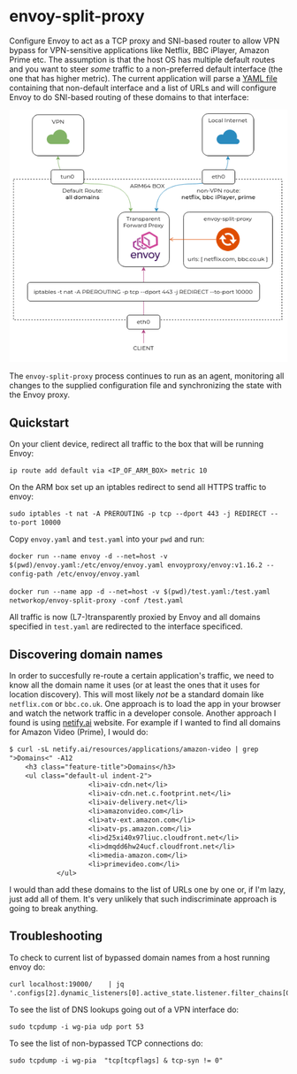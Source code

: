# envoy-split-proxy

Configure Envoy to act as a TCP proxy and SNI-based router to allow VPN bypass for VPN-sensitive applications like Netflix, BBC iPlayer, Amazon Prime etc. The assumption is that the host OS has multiple default routes and you want to steer _some_ traffic to a non-preferred default interface (the one that has higher metric). The current application will parse a [YAML file](./test.yaml) containing that non-default interface and a list of URLs and will configure Envoy to do SNI-based routing of these domains to that interface:

![](./arch.png)

The `envoy-split-proxy` process continues to run as an agent, monitoring all changes to the supplied configuration file and synchronizing the state with the Envoy proxy.

## Quickstart

On your client device, redirect all traffic to the box that will be running Envoy:

```
ip route add default via <IP_OF_ARM_BOX> metric 10
```

On the ARM box set up an iptables redirect to send all HTTPS traffic to envoy:

```
sudo iptables -t nat -A PREROUTING -p tcp --dport 443 -j REDIRECT --to-port 10000
```

Copy `envoy.yaml` and `test.yaml` into your `pwd` and run:

```
docker run --name envoy -d --net=host -v $(pwd)/envoy.yaml:/etc/envoy/envoy.yaml envoyproxy/envoy:v1.16.2 --config-path /etc/envoy/envoy.yaml

docker run --name app -d --net=host -v $(pwd)/test.yaml:/test.yaml networkop/envoy-split-proxy -conf /test.yaml
```

All traffic is now (L7-)transparently proxied by Envoy and all domains specified in `test.yaml` are redirected to the interface specificed.


## Discovering domain names

In order to succesfully re-route a certain application's traffic, we need to know all the domain name it uses (or at least the ones that it uses for location discovery). This will most likely _not_ be a standard domain like `netflix.com` or `bbc.co.uk`. One approach is to load the app in your browser and watch the network traffic in a developer console. Another approach I found is using [netify.ai](netify.ai/resources/applications) website. For example if I wanted to find all domains for Amazon Video (Prime), I would do:

```
$ curl -sL netify.ai/resources/applications/amazon-video | grep ">Domains<" -A12
    <h3 class="feature-title">Domains</h3>
    <ul class="default-ul indent-2">
                    <li>aiv-cdn.net</li>
                    <li>aiv-cdn.net.c.footprint.net</li>
                    <li>aiv-delivery.net</li>
                    <li>amazonvideo.com</li>
                    <li>atv-ext.amazon.com</li>
                    <li>atv-ps.amazon.com</li>
                    <li>d25xi40x97liuc.cloudfront.net</li>
                    <li>dmqdd6hw24ucf.cloudfront.net</li>
                    <li>media-amazon.com</li>
                    <li>primevideo.com</li>
            </ul>
```
I would than add these domains to the list of URLs one by one or, if I'm lazy, just add all of them. It's very unlikely that such indiscriminate approach is going to break anything.



## Troubleshooting

To check to current list of bypassed domain names from a host running envoy do:

```
curl localhost:19000/    | jq '.configs[2].dynamic_listeners[0].active_state.listener.filter_chains[0].filter_chain_match.server_names'
```

To see the list of DNS lookups going out of a VPN interface do:

```
sudo tcpdump -i wg-pia udp port 53
```

To see the list of non-bypassed TCP connections do: 

```
sudo tcpdump -i wg-pia  "tcp[tcpflags] & tcp-syn != 0"
```